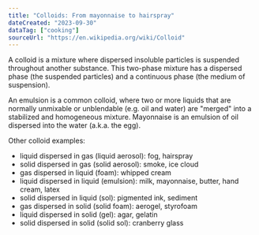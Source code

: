 ```yaml
---
title: "Colloids: From mayonnaise to hairspray"
dateCreated: "2023-09-30"
dataTag: ["cooking"]
sourceUrl: "https://en.wikipedia.org/wiki/Colloid"
---
```


A colloid is a mixture where dispersed insoluble particles is suspended throughout another substance. This two-phase mixture has a dispersed phase (the suspended particles) and a continuous phase (the medium of suspension).

An emulsion is a common colloid, where two or more liquids that are normally unmixable or unblendable (e.g. oil and water) are "merged" into a stabilized and homogeneous mixture. Mayonnaise is an emulsion of oil dispersed into the water (a.k.a. the egg).

Other colloid examples:

- liquid dispersed in gas (liquid aerosol): fog, hairspray
- solid dispersed in gas (solid aerosol): smoke, ice cloud
- gas dispersed in liquid (foam): whipped cream
- liquid dispersed in liquid (emulsion): milk, mayonnaise, butter, hand cream, latex
- solid dispersed in liquid (sol): pigmented ink, sediment
- gas dispersed in solid (solid foam): aerogel, styrofoam
- liquid dispersed in solid (gel): agar, gelatin
- solid dispersed in solid (solid sol): cranberry glass
